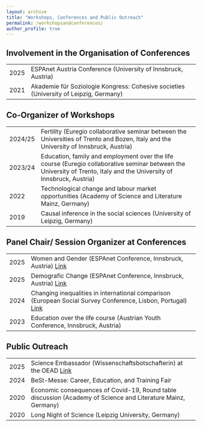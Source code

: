 ```yaml
---
layout: archive
title: "Workshops, Conferences and Public Outreach"
permalink: /workshopsandconferences/
author_profile: true
---
```


<h2>Involvement in the Organisation of Conferences</h2>
<table>
    <tbody>
        <tr>
            <td width="10%">2025</td>
            <td>ESPAnet Austria Conference (University of Innsbruck, Austria)</td>
        </tr>
        <tr>
            <td width="10%">2021</td>
            <td>Akademie für Soziologie Kongress: Cohesive societies (University of Leipzig, Germany) </td>
        </tr>
    </tbody>
</table>

<h2>Co-Organizer of Workshops</h2>
<table>
    <tbody>
        <tr>
            <td width="10%">2024/25</td>
            <td>Fertility (Euregio collaborative seminar between the Universities of Trento and Bozen, Italy and the University of Innsbruck, Austria)</td>
        </tr>
        <tr>
            <td width="10%">2023/24</td>
            <td>Education, family and employment over the life course (Euregio collaborative seminar between the University of Trento, Italy and the University of Innsbruck, Austria)</td>
        </tr>
        <tr>
            <td width="10%">2022</td>
            <td>Technological change and labour market opportunities (Academy of Science and Literature Mainz, Germany)</td>
        </tr>
        <tr>
            <td width="10%">2019</td>
            <td>Causal inference in the social sciences (University of Leipzig, Germany) </td>
        </tr>
    </tbody>
</table>

<h2>Panel Chair/ Session Organizer at Conferences</h2>
<table>
    <tbody>
         <tr>
            <td width="10%">2025</td>
            <td>Women and Gender (ESPAnet Conference, Innsbruck, Austria)
                <a href="https://www.wu.ac.at/en/institute-for-social-policy/espanet-austria/regelmaessige-forschungskonferenzen">Link</a>
            </td>
        </tr>
        <tr>
            <td width="10%">2025</td>
            <td>Demografic Change (ESPAnet Conference, Innsbruck, Austria)
                <a href="https://www.wu.ac.at/en/institute-for-social-policy/espanet-austria/regelmaessige-forschungskonferenzen">Link</a>
            </td>
        </tr>
        <tr>
            <td width="10%">2024</td>
            <td>Changing inequalities in international comparison (European Social Survey Conference, Lisbon, Portugal)
                <a href="https://www.europeansocialsurvey.org/about/ess-conference/5th-international-ess-conference">Link</a>
            </td>
        </tr>
        <tr>
            <td width="10%">2023</td>
            <td>Education over the life course (Austrian Youth Conference, Innsbruck, Austria)</td>
        </tr>
    </tbody>
</table>

<h2>Public Outreach</h2>
<table>
    <tbody>
        <tr>
            <td width="10%">2025</td>
            <td>Science Embassador (Wissenschaftsbotschafterin) at the OEAD
             <a href="https://youngscience.oead.at/de/wissenschaftsvermittlung/wissenschaftsbotschafter-innen/botschafter-profile/706">Link</a>
            </td>
        </tr>
         <tr>
            <td width="10%">2024</td>
            <td>BeSt-Messe: Career, Education, and Training Fair
            </td>
        </tr>
        <tr>
            <td width="10%">2020</td>
            <td>Economic consequences of Covid-19, Round table discussion (Academy of Science and Literature Mainz, Germany)</td>
        </tr>
        <tr>
            <td width="10%">2020</td>
            <td>Long Night of Science (Leipzig University, Germany)</td>
        </tr>
    </tbody>
</table>


